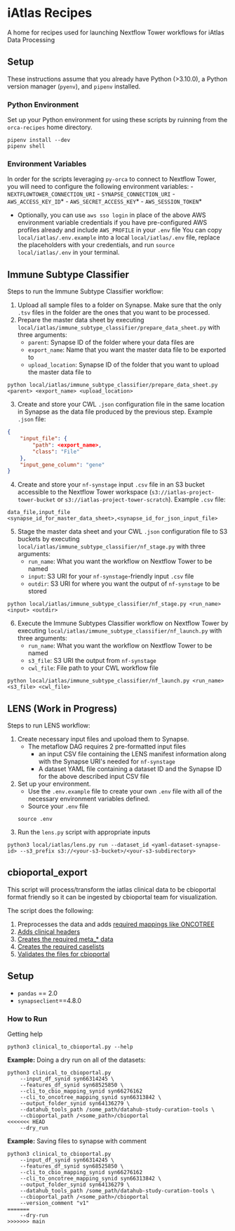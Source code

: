 # iAtlas Recipes
A home for recipes used for launching Nextflow Tower workflows for iAtlas Data Processing

## Setup

These instructions assume that you already have Python (>3.10.0), a Python version manager (`pyenv`), and `pipenv` installed.

### Python Environment

Set up your Python environment for using these scripts by ruinning from the `orca-recipes` home directory.
```
pipenv install --dev
pipenv shell
```

### Environment Variables

In order for the scripts leveraging `py-orca` to connect to Nextflow Tower, you will need to configure the following environment variables:
    - `NEXTFLOWTOWER_CONNECTION_URI`
    - `SYNAPSE_CONNECTION_URI`
    - `AWS_ACCESS_KEY_ID`*
    - `AWS_SECRET_ACCESS_KEY`*
    - `AWS_SESSION_TOKEN`*

* Optionally, you can use `aws sso login` in place of the above AWS environment variable credentials if you have pre-configured AWS profiles already and include `AWS_PROFILE` in your `.env` file
You can copy `local/iatlas/.env.example` into a local `local/iatlas/.env` file, replace the placeholders with your credentials, and run `source local/iatlas/.env` in your terminal.

## Immune Subtype Classifier

Steps to run the Immune Subtype Classifier workflow:
1. Upload all sample files to a folder on Synapse. Make sure that the only `.tsv` files in the folder are the ones that you want to be processed.
2. Prepare the master data sheet by executing `local/iatlas/immune_subtype_classifier/prepare_data_sheet.py` with three arguments:
    - `parent`: Synapse ID of the folder where your data files are
    - `export_name`: Name that you want the master data file to be exported to
    - `upload_location`: Synapse ID of the folder that you want to upload the master data file to
```
python local/iatlas/immune_subtype_classifier/prepare_data_sheet.py <parent> <export_name> <upload_location>
```
3. Create and store your CWL `.json` configuration file in the same location in Synapse as the data file produced by the previous step.
Example `.json` file:
``` immune_subtype_classifier_input.json
{
    "input_file": {
        "path": <export_name>,
        "class": "File"
    },
    "input_gene_column": "gene"
}
```
4. Create and store your `nf-synstage` input `.csv` file in an S3 bucket accessible to the Nextflow Tower workspace (`s3://iatlas-project-tower-bucket` or `s3://iatlas-project-tower-scratch`).
Example `.csv` file:
``` input.csv
data_file,input_file
<synapse_id_for_master_data_sheet>,<synapse_id_for_json_input_file>
```
5. Stage the master data sheet and your CWL `.json` configuration file to S3 buckets by executing `local/iatlas/immune_subtype_classifier/nf_stage.py` with three arguments:
    - `run_name`: What you want the workflow on Nextflow Tower to be named
    - `input`: S3 URI for your `nf-synstage`-friendly input `.csv` file 
    - `outdir`: S3 URI for where you want the output of `nf-synstage` to be stored
```
python local/iatlas/immune_subtype_classifier/nf_stage.py <run_name> <input> <outdir>
```
6. Execute the Immune Subtypes Classifier workflow on Nextflow Tower by executing `local/iatlas/immune_subtype_classifier/nf_launch.py` with three arguments:
    - `run_name`: What you want the workflow on Nextflow Tower to be named
    - `s3_file`: S3 URI the output from `nf-synstage`
    - `cwl_file`: File path to your CWL workflow file
```
python local/iatlas/immune_subtype_classifier/nf_launch.py <run_name> <s3_file> <cwl_file>
```

## LENS (Work in Progress)

Steps to run LENS workflow:
1. Create necessary input files and upoload them to Synapse.
    - The metaflow DAG requires 2 pre-formatted input files
        - an input CSV file containing the LENS manifest information along with the Synapse URI's needed for `nf-synstage`
        - A dataset YAML file containing a dataset ID and the Synapse ID for the above described input CSV file
2. Set up your environment.
    - Use the `.env.example` file to create your own `.env` file with all of the necessary environment variables defined.
    - Source your `.env` file 
    ```
    source .env
    ```
3. Run the `lens.py` script with appropriate inputs
```
python3 local/iatlas/lens.py run --dataset_id <yaml-dataset-synapse-id> --s3_prefix s3://<your-s3-bucket>/<your-s3-subdirectory>
```

## cbioportal_export
This script will process/transform the iatlas clinical data to be cbioportal format friendly so it can be ingested by cbioportal team for visualization.

The script does the following:

1. Preprocesses the data and adds [required mappings like ONCOTREE](https://github.com/cBioPortal/datahub-study-curation-tools/tree/master/oncotree-code-converter)
2. [Adds clinical headers](https://github.com/cBioPortal/datahub-study-curation-tools/tree/master/add-clinical-header)
3. [Creates the required meta_* data](https://github.com/cBioPortal/datahub-study-curation-tools/tree/master/generate-meta-files)
4. [Creates the required caselists](https://github.com/cBioPortal/datahub-study-curation-tools/tree/master/generate-case-lists)
5. [Validates the files for cbioportal](https://github.com/cBioPortal/cbioportal-core/blob/main/scripts/importer/validateData.py)


## Setup
- `pandas` == 2.0
- `synapseclient`==4.8.0

### How to Run

Getting help
```
python3 clinical_to_cbioportal.py --help
```

**Example:**
Doing a dry run on all of the datasets:

```
python3 clinical_to_cbioportal.py 
    --input_df_synid syn66314245 \
    --features_df_synid syn68525850 \
    --cli_to_cbio_mapping_synid syn66276162 
    --cli_to_oncotree_mapping_synid syn66313842 \
    --output_folder_synid syn64136279 \
    --datahub_tools_path /some_path/datahub-study-curation-tools \
    --cbioportal_path /<some_path>/cbioportal
<<<<<<< HEAD
    --dry_run
```

**Example:**
Saving files to synapse with comment

```
python3 clinical_to_cbioportal.py 
    --input_df_synid syn66314245 \
    --features_df_synid syn68525850 \
    --cli_to_cbio_mapping_synid syn66276162 
    --cli_to_oncotree_mapping_synid syn66313842 \
    --output_folder_synid syn64136279 \
    --datahub_tools_path /some_path/datahub-study-curation-tools \
    --cbioportal_path /<some_path>/cbioportal
    --version_comment "v1"
=======
    --dry-run
>>>>>>> main
```